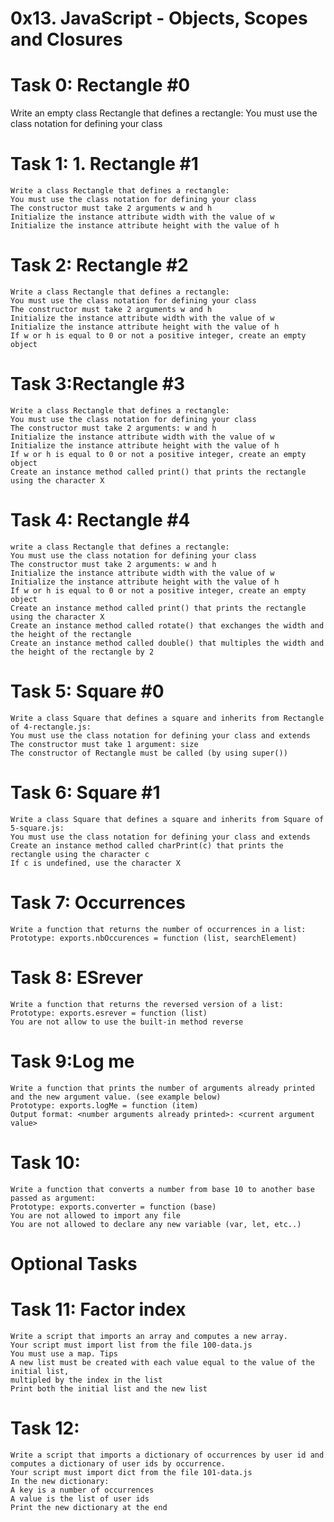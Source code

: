 # 0x13. JavaScript - Objects, Scopes and Closures
# Task 0: Rectangle #0
   Write an empty class Rectangle that defines a rectangle:
    You must use the class notation for defining your class 
# Task 1: 1. Rectangle #1
    Write a class Rectangle that defines a rectangle:
    You must use the class notation for defining your class
    The constructor must take 2 arguments w and h
    Initialize the instance attribute width with the value of w
    Initialize the instance attribute height with the value of h
# Task 2: Rectangle #2
    Write a class Rectangle that defines a rectangle:
    You must use the class notation for defining your class
    The constructor must take 2 arguments w and h
    Initialize the instance attribute width with the value of w
    Initialize the instance attribute height with the value of h
    If w or h is equal to 0 or not a positive integer, create an empty object
# Task 3:Rectangle #3
    Write a class Rectangle that defines a rectangle:
    You must use the class notation for defining your class
    The constructor must take 2 arguments: w and h
    Initialize the instance attribute width with the value of w
    Initialize the instance attribute height with the value of h
    If w or h is equal to 0 or not a positive integer, create an empty object
    Create an instance method called print() that prints the rectangle using the character X
# Task 4: Rectangle #4
    write a class Rectangle that defines a rectangle:
    You must use the class notation for defining your class
    The constructor must take 2 arguments: w and h
    Initialize the instance attribute width with the value of w
    Initialize the instance attribute height with the value of h
    If w or h is equal to 0 or not a positive integer, create an empty object
    Create an instance method called print() that prints the rectangle using the character X
    Create an instance method called rotate() that exchanges the width and the height of the rectangle
    Create an instance method called double() that multiples the width and the height of the rectangle by 2
# Task 5: Square #0
    Write a class Square that defines a square and inherits from Rectangle of 4-rectangle.js:
    You must use the class notation for defining your class and extends
    The constructor must take 1 argument: size
    The constructor of Rectangle must be called (by using super())
# Task 6: Square #1
    Write a class Square that defines a square and inherits from Square of 5-square.js:
    You must use the class notation for defining your class and extends
    Create an instance method called charPrint(c) that prints the rectangle using the character c
    If c is undefined, use the character X
# Task 7: Occurrences
    Write a function that returns the number of occurrences in a list:
    Prototype: exports.nbOccurences = function (list, searchElement)
# Task 8: ESrever
    Write a function that returns the reversed version of a list:
    Prototype: exports.esrever = function (list)
    You are not allow to use the built-in method reverse
# Task 9:Log me
    Write a function that prints the number of arguments already printed and the new argument value. (see example below)
    Prototype: exports.logMe = function (item)
    Output format: <number arguments already printed>: <current argument value>
# Task 10:
    Write a function that converts a number from base 10 to another base passed as argument:
    Prototype: exports.converter = function (base)
    You are not allowed to import any file
    You are not allowed to declare any new variable (var, let, etc..)
#  Optional Tasks

# Task 11: Factor index
    Write a script that imports an array and computes a new array.
    Your script must import list from the file 100-data.js
    You must use a map. Tips
    A new list must be created with each value equal to the value of the initial list,
    multipled by the index in the list
    Print both the initial list and the new list
# Task 12:
    Write a script that imports a dictionary of occurrences by user id and computes a dictionary of user ids by occurrence.
    Your script must import dict from the file 101-data.js
    In the new dictionary:
    A key is a number of occurrences
    A value is the list of user ids
    Print the new dictionary at the end
